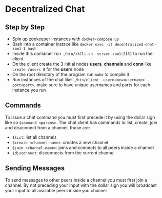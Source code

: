 # Decentralized Chat

## Step by Step

- Spin up zookeeper instances with `docker-compose up`
- Bash into a container instace like `docker exec -it decentralized-chat-zoo1-1 bash`
- Inside this container run `./bin/zkCli.sh -server zoo1:2181` to run the client
- On the client create the 3 initial nodes **users**, **channels** and **conn** like `create /users 0` for the **users** node
- On the root directory of the program run `make` to compile it
- Run instances of the chat like `./bin/client -username=<username> -port<port>`, make sure to have unique usernames and ports for each instance you run

## Commands

To issue a chat command you must first precede it by using the dollar sign like so `$command <params>`.
The chat client has commands to list, create, join and disconnect from a channel, those are:

- `$list`: list all channels
- `$create <channel-name>`: creates a new channel
- `$join <channel-name>`: joins and connects to all peers inside a channel
- `$disconnect`: disconnects from the current channel

## Sending Messages

To send messages to other peers inside a channel you must first join a channel. By not preceding your input with the dollar sign you will broadcast your input to all available peers inside you channel